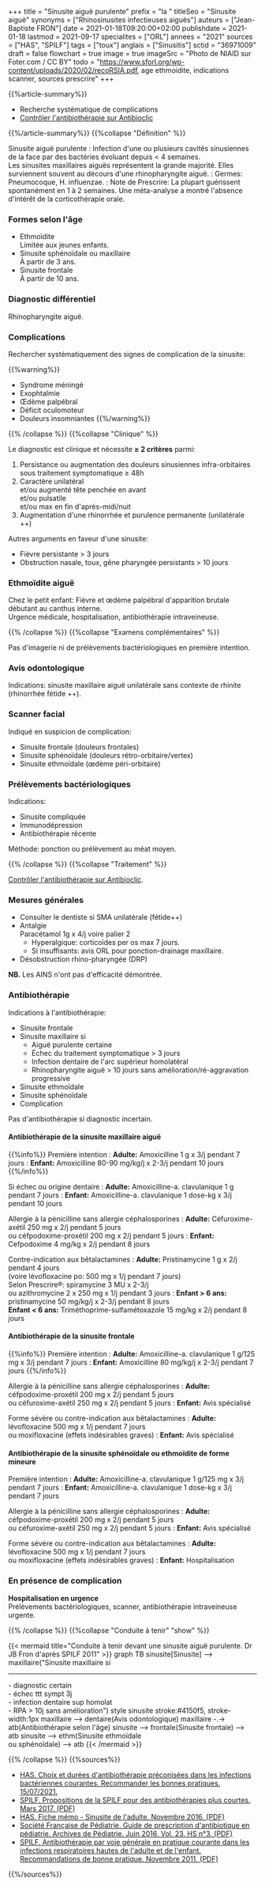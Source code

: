 +++
title = "Sinusite aiguë purulente"
prefix = "la "
titleSeo = "Sinusite aiguë"
synonyms = ["Rhinosinusites infectieuses aiguës"]
auteurs = ["Jean-Baptiste FRON"]
date = 2021-01-18T09:20:00+02:00
publishdate = 2021-01-18
lastmod = 2021-09-17
specialites = ["ORL"]
annees = "2021"
sources = ["HAS", "SPILF"]
tags = ["toux"]
anglais = ["Sinusitis"]
sctid = "36971009"
draft = false
flowchart = true
image = true
imageSrc = "Photo de NIAID sur Foter.com / CC BY"
todo = "https://www.sforl.org/wp-content/uploads/2020/02/recoRSIA.pdf, age ethmoidite, indications scanner, sources prescrire"
+++

{{%article-summary%}}

- Recherche systématique de complications
- [Contrôler l'antibiothérapie sur Antibioclic](https://antibioclic.com/questionnaire/45)

{{%/article-summary%}}
{{%collapse "Définition" %}}

Sinusite aiguë purulente
: Infection d'une ou plusieurs cavités sinusiennes de la face par des bactéries évoluant depuis < 4 semaines.  
Les sinusites maxillaires aiguës représentent la grande majorité. Elles surviennent souvent au décours d'une rhinopharyngite aiguë.
: Germes: Pneumocoque, H. influenzae.
: Note de Prescrire: La plupart guérissent spontanément en 1 à 2 semaines. Une méta-analyse a montré l'absence d'intérêt de la corticothérapie orale.

### Formes selon l'âge

- Ethmoïdite  
Limitée aux jeunes enfants.
- Sinusite sphénoïdale ou maxillaire  
À partir de 3 ans.
- Sinusite frontale  
À partir de 10 ans.

### Diagnostic différentiel

Rhinopharyngite aiguë.

### Complications

Rechercher systématiquement des signes de complication de la sinusite:

{{%warning%}}

- Syndrome méningé
- Exophtalmie
- Œdème palpébral
- Déficit oculomoteur
- Douleurs insomniantes
{{%/warning%}}

{{% /collapse %}}
{{%collapse "Clinique" %}}

Le diagnostic est clinique et nécessite **≥ 2 critères** parmi:

1. Persistance ou augmentation des douleurs sinusiennes infra-orbitaires sous traitement symptomatique ≥ 48h
2. Caractère unilatéral  
et/ou augmenté tête penchée en avant  
et/ou pulsatile  
et/ou max en fin d'après-midi/nuit
3. Augmentation d'une rhinorrhée et purulence permanente (unilatérale ++)

Autres arguments en faveur d'une sinusite:

- Fièvre persistante > 3 jours
- Obstruction nasale, toux, gêne pharyngée persistants > 10 jours

### Ethmoïdite aiguë

Chez le petit enfant: Fièvre et œdème palpébral d'apparition brutale débutant au canthus interne.  
Urgence médicale, hospitalisation, antibiothérapie intraveineuse.

{{% /collapse %}}
{{%collapse "Examens complémentaires" %}}

Pas d'imagerie ni de prélèvements bactériologiques en première intention.

### Avis odontologique

Indications: sinusite maxillaire aiguë unilatérale sans contexte de rhinite (rhinorrhée fétide ++).

### Scanner facial

Indiqué en suspicion de complication:

- Sinusite frontale (douleurs frontales)
- Sinusite sphénoïdale (douleurs rétro-orbitaire/vertex)
- Sinusite ethmoïdale (œdème péri-orbitaire)

### Prélèvements bactériologiques

Indications:

- Sinusite compliquée
- Immunodépression
- Antibiothérapie récente

Méthode: ponction ou prélèvement au méat moyen.

{{% /collapse %}}
{{%collapse "Traitement" %}}

[Contrôler l'antibiothérapie sur Antibioclic](https://antibioclic.com/questionnaire/45).

### Mesures générales

- Consulter le dentiste si SMA unilatérale (fétide++)
- Antalgie  
Paracétamol 1g x 4/j voire palier 2
  - Hyperalgique: corticoïdes per os max 7 jours.
  - Si insuffisants: avis ORL pour ponction-drainage maxillaire.
- Désobstruction rhino-pharyngée (DRP)

**NB.** Les AINS n'ont pas d'efficacité démontrée.

### Antibiothérapie

Indications à l'antibiothérapie:

- Sinusite frontale
- Sinusite maxillaire si
  - Aiguë purulente certaine
  - Échec du traitement symptomatique > 3 jours
  - Infection dentaire de l'arc supérieur homolatéral
  - Rhinopharyngite aiguë > 10 jours sans amélioration/ré-aggravation progressive
- Sinusite ethmoïdale
- Sinusite sphénoïdale
- Complication

Pas d'antibiothérapie si diagnostic incertain.

#### Antibiothérapie de la sinusite maxillaire aiguë

{{%info%}}
Première intention
: **Adulte:** Amoxicilline 1 g x 3/j pendant 7 jours
: **Enfant:** Amoxicilline 80-90 mg/kg/j x 2-3/j pendant 10 jours
{{%/info%}}

Si échec ou origine dentaire
: **Adulte:** Amoxicilline-a. clavulanique 1 g pendant 7 jours
: **Enfant:** Amoxicilline-a. clavulanique 1 dose-kg x 3/j pendant 10 jours

Allergie à la pénicilline sans allergie céphalosporines
: **Adulte:** Céfuroxime-axétil 250 mg x 2/j pendant 5 jours  
ou céfpodoxime-proxétil 200 mg x 2/j pendant 5 jours
: **Enfant:** Cefpodoxime 4 mg/kg x 2/j pendant 8 jours

Contre-indication aux bêtalactamines
: **Adulte:** Pristinamycine 1 g x 2/j pendant 4 jours  
(voire lévofloxacine po: 500 mg x 1/j pendant 7 jours)  
Selon Prescrire®: spiramycine 3 MU x 2-3/j  
ou azithromycine 2 x 250 mg x 1/j pendant 3 jours
: **Enfant > 6 ans:** pristinamycine 50 mg/kg/j x 2-3/j pendant 8 jours  
**Enfant < 6 ans:** Triméthoprime-sulfamétoxazole 15 mg/kg x 2/j pendant 8 jours

#### Antibiothérapie de la sinusite frontale

{{%info%}}
Première intention
: **Adulte:** Amoxicilline-a. clavulanique 1 g/125 mg x 3/j pendant 7 jours
: **Enfant:** Amoxicilline 80 mg/kg/j x 2-3/j pendant 7 jours
{{%/info%}}

Allergie à la pénicilline sans allergie céphalosporines
: **Adulte:** céfpodoxime-proxétil 200 mg x 2/j pendant 5 jours  
ou céfuroxime-axétil 250 mg x 2/j pendant 5 jours
: **Enfant:** Avis spécialisé

Forme sévère ou contre-indication aux bêtalactamines
: **Adulte:** lévofloxacine 500 mg x 1/j pendant 7 jours  
ou moxifloxacine (effets indésirables graves)
: **Enfant:** Avis spécialisé

#### Antibiothérapie de la sinusite sphénoïdale ou ethmoïdite de forme mineure

Première intention
: **Adulte:** Amoxicilline-a. clavulanique 1 g/125 mg x 3/j pendant 7 jours
: **Enfant:** Amoxicilline-a. clavulanique 1 dose-kg x 3/j pendant 7 jours

Allergie à la pénicilline sans allergie céphalosporines
: **Adulte:** céfpodoxime-proxétil 200 mg x 2/j pendant 5 jours  
ou céfuroxime-axétil 250 mg x 2/j pendant 5 jours
: **Enfant:** Avis spécialisé

Forme sévère ou contre-indication aux bêtalactamines
: **Adulte:** lévofloxacine 500 mg x 1/j pendant 7 jours  
ou moxifloxacine (effets indésirables graves)
: **Enfant:** Hospitalisation

### En présence de complication

**Hospitalisation en urgence**  
Prélèvements bactériologiques, scanner, antibiothérapie intraveineuse urgente.

{{% /collapse %}}
{{%collapse "Conduite à tenir" "show" %}}

{{< mermaid title="Conduite à tenir devant une sinusite aiguë purulente. Dr JB Fron d'après SPILF 2011" >}}
graph TB
  sinusite[Sinusite] --> maxillaire("Sinusite maxillaire si<hr>- diagnostic certain<br>- échec ttt sympt 3j<br>- infection dentaire sup homolat<br>- RPA &gt; 10j sans amélioration")
  style sinusite stroke:#4150f5, stroke-width:1px
    maxillaire --> dentaire(Avis odontologique)
    maxillaire -.-> atb(Antibiothérapie selon l'âge)
  sinusite --> frontale(Sinusite frontale) --> atb
  sinusite --> ethm(Sinusite ethmoïdale<br>ou sphénoïdale) --> atb
{{< /mermaid >}}

{{% /collapse %}}
{{%sources%}}

- [HAS. Choix et durées d'antibiothérapie préconisées dans les infections bactériennes courantes. Recommander les bonnes pratiques. 15/07/2021.](https://www.has-sante.fr/jcms/p_3278764/fr/choix-et-durees-d-antibiotherapie-preconisees-dans-les-infections-bacteriennes-courantes?id=p_3278764&preview=true)
- [SPILF. Propositions de la SPILF pour des antibiothérapies plus courtes. Mars 2017. (PDF)](https://www.infectiologie.com/UserFiles/File/spilf/atb/info-antibio/info-antibio-2017-mars.pdf)
- [HAS. Fiche mémo - Sinusite de l'adulte. Novembre 2016. (PDF)](https://www.has-sante.fr/upload/docs/application/pdf/2016-11/v1-fm_sinusite_adulte-171116.pdf)
- [Société Française de Pédiatrie. Guide de prescription d'antibiotique en pédiatrie. Archives de Pédiatrie. Juin 2016. Vol. 23. HS n°3. (PDF)](https://www.sfmu.org/upload/consensus/arcped_gpip_15_juin_new_couv_bs.pdf)
- [SPILF. Antibiothérapie par voie générale en pratique courante dans les infections respiratoires hautes de l'adulte et de l'enfant. Recommandations de bonne pratique. Novembre 2011. (PDF)](http://www.infectiologie.com/UserFiles/File/medias/Recos/2011-infections-respir-hautes-argumentaire.pdf)

{{%/sources%}}

